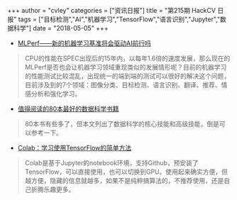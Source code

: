 +++
author = "cvley"
categories = ["资讯日报"]
title = "第215期 HackCV 日报"
tags = ["目标检测","AI","机器学习","TensorFlow","语言识别","Jupyter","数据科学"]
date = "2018-05-05"
+++

- [MLPerf——新的机器学习基准将会驱动AI前行吗](https://www.hpcwire.com/2018/05/02/mlperf-will-new-machine-learning-benchmark-help-propel-ai-forward/?from=hackcv&hmsr=hackcv.com&utm_medium=hackcv.com&utm_source=hackcv.com)

> CPU的性能在SPEC出现后的15年内，以每年1.6倍的速度发展，那么现在的MLPerf是否也会让机器学习领域重现类似的发展情形呢？目前的机器学习的性能测试比较混乱，出现统一的端到端的测试可以很好的解决这个问题，目前涉及到的7个领域：图像分类、目标检测、语言识别、翻译、推荐、情感分析和强化学习。

- [值得阅读的80本最好的数据科学书籍](https://www.bigdatanews.datasciencecentral.com/profiles/blogs/80-best-data-science-books-that-are-worthy-reading?from=hackcv&hmsr=hackcv.com&utm_medium=hackcv.com&utm_source=hackcv.com)

> 80本书有些多了，但本文列出了数据科学的核心技能和高级技能，倒是可以参考一下。

- [Colab：学习使用TensorFlow的简单方法](https://medium.com/tensorflow/colab-an-easy-way-to-learn-and-use-tensorflow-d74d1686e309?from=hackcv&hmsr=hackcv.com&utm_medium=hackcv.com&utm_source=hackcv.com)

> Colab是基于Jupyter的notebook环境，支持Github，预安装了TensorFlow，可以直接使用，也可以切换到GPU。使用起来确实方便，但越方便，隐藏的信息就越多，如果不是纯粹搞算法的，不推荐使用，还是自己折腾乐趣更多。

